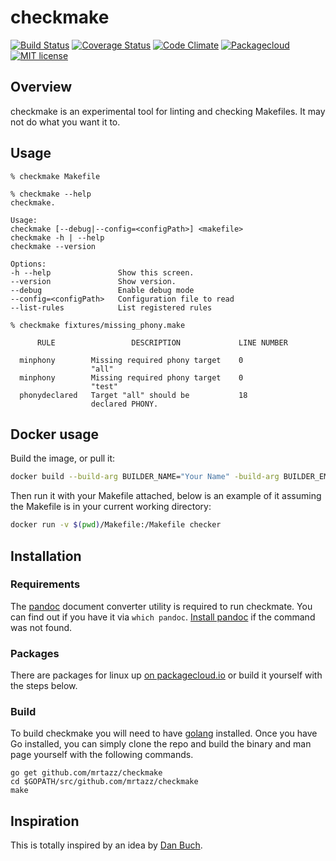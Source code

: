 # checkmake

[![Build Status](https://travis-ci.org/mrtazz/checkmake.svg?branch=master)](https://travis-ci.org/mrtazz/checkmake)
[![Coverage Status](https://coveralls.io/repos/github/mrtazz/checkmake/badge.svg?branch=master)](https://coveralls.io/github/mrtazz/checkmake?branch=master)
[![Code Climate](https://codeclimate.com/github/mrtazz/checkmake/badges/gpa.svg)](https://codeclimate.com/github/mrtazz/checkmake)
[![Packagecloud](https://img.shields.io/badge/packagecloud-available-brightgreen.svg)](https://packagecloud.io/mrtazz/checkmake)
[![MIT license](https://img.shields.io/badge/license-MIT-blue.svg)](http://opensource.org/licenses/MIT)

## Overview
checkmake is an experimental tool for linting and checking Makefiles. It may
not do what you want it to.

## Usage

```
% checkmake Makefile

% checkmake --help
checkmake.

Usage:
checkmake [--debug|--config=<configPath>] <makefile>
checkmake -h | --help
checkmake --version

Options:
-h --help               Show this screen.
--version               Show version.
--debug                 Enable debug mode
--config=<configPath>   Configuration file to read
--list-rules            List registered rules

% checkmake fixtures/missing_phony.make

      RULE                 DESCRIPTION             LINE NUMBER

  minphony        Missing required phony target    0
                  "all"
  minphony        Missing required phony target    0
                  "test"
  phonydeclared   Target "all" should be           18
                  declared PHONY.

```

## Docker usage
Build the image, or pull it:
```sh
docker build --build-arg BUILDER_NAME="Your Name" -build-arg BUILDER_EMAIL="your.name@example.com" . -t checker
```

Then run it with your Makefile attached, below is an example of it assuming the Makefile is in your current working directory:
```sh
docker run -v $(pwd)/Makefile:/Makefile checker
```

## Installation

### Requirements
The [pandoc](https://pandoc.org/) document converter utility is required to run checkmate. You can find out if you have it via `which pandoc`. [Install pandoc](https://pandoc.org/installing.html) if the command was not found.

### Packages
There are packages for linux up [on packagecloud.io](https://packagecloud.io/mrtazz/checkmake) or build it yourself with the steps below.

### Build
To build checkmake you will need to have [golang](https://golang.org/) installed. Once you have Go installed, you can simply clone the repo and build the binary and man page yourself with the following commands.

```
go get github.com/mrtazz/checkmake
cd $GOPATH/src/github.com/mrtazz/checkmake
make
```

## Inspiration
This is totally inspired by an idea by [Dan
Buch](https://twitter.com/meatballhat/status/768112351924985856).
